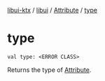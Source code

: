 [libui-ktx](../../index.md) / [libui](../index.md) / [Attribute](index.md) / [type](./type.md)

# type

`val type: <ERROR CLASS>`

Returns the type of [Attribute](index.md).

